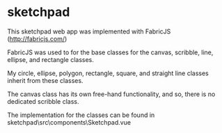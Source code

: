 # sketchpad

This sketchpad web app was implemented with FabricJS (http://fabricjs.com/)

FabricJS was used to for the base classes for the canvas, scribble, line, ellipse, and rectangle classes. 

My circle, ellipse, polygon, rectangle, square, and straight line classes inherit from these classes.

The canvas class has its own free-hand functionality, and so, there is no dedicated scribble class. 

The implementation for the classes can be found in sketchpad\src\components\Sketchpad.vue
